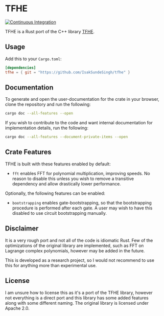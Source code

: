 # TFHE

[![Continuous Integration](https://github.com/IsakSundeSingh/tfhe/workflows/Continuous%20Integration/badge.svg)](https://github.com/IsakSundeSingh/tfhe/actions)

TFHE is a Rust port of the C++ library [TFHE](https://github.com/tfhe/tfhe).

## Usage

Add this to your `Cargo.toml`:

```toml
[dependencies]
tfhe = { git = "https://github.com/IsakSundeSingh/tfhe" }
```

## Documentation

To generate and open the user-documentation for the crate in your browser, clone the repository and run the following:

```bash
cargo doc --all-features --open
```

If you wish to contribute to the code and want internal documentation for implementation details, run the following:

```bash
cargo doc --all-features --document-private-items --open
```

## Crate Features

TFHE is built with these features enabled by default:

- `fft` enables FFT for polynomial multiplication, improving speeds. No reason to disable this unless you wish to remove a transitive dependency and allow drastically lower performance.

Optionally, the following features can be enabled:

- `bootstrapping` enables gate-bootstrapping, so that the bootstrapping procedure is performed after each gate. A user may wish to have this disabled to use circuit bootstrapping manually.

## Disclaimer

It is a very rough port and not all of the code is idiomatic Rust. Few of the optimizations of the original library are implemented, such as FFT on Lagrange complex polynomials, however may be added in the future.

This is developed as a research project, so I would not recommend to use this for anything more than experimental use.

## License

I am unsure how to license this as it's a port of the TFHE library, however not everything is a direct port and this library has some added features along with some different naming. The original library is licensed under Apache 2.0.
